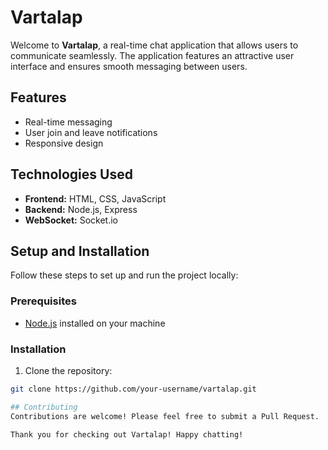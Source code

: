 # Vartalap

Welcome to **Vartalap**, a real-time chat application that allows users to communicate seamlessly. The application features an attractive user interface and ensures smooth messaging between users.

## Features
- Real-time messaging
- User join and leave notifications
- Responsive design

## Technologies Used
- **Frontend:** HTML, CSS, JavaScript
- **Backend:** Node.js, Express
- **WebSocket:** Socket.io

## Setup and Installation
Follow these steps to set up and run the project locally:

### Prerequisites
- [Node.js](https://nodejs.org/) installed on your machine

### Installation

1. Clone the repository:
```sh
git clone https://github.com/your-username/vartalap.git

## Contributing
Contributions are welcome! Please feel free to submit a Pull Request.

Thank you for checking out Vartalap! Happy chatting!
